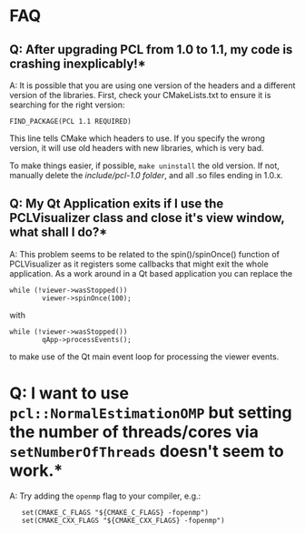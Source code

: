 # FAQ

## Q: After upgrading PCL from 1.0 to 1.1, my code is crashing inexplicably!*

A: It is possible that you are using one version of the headers and a different version of the libraries. First, check your CMakeLists.txt to ensure  it is searching for the right version:
```
FIND_PACKAGE(PCL 1.1 REQUIRED)
```
This line tells CMake which headers to use. If you specify the wrong version, it will use old headers with new libraries, which is very bad.

To make things easier, if possible, `make uninstall` the old version. If not, manually delete the *include/pcl-1.0 folder*, and all .so files ending in 1.0.x.


## Q: My Qt Application exits if I use the PCLVisualizer class and close it's view window, what shall I do?*

A: This problem seems to be related to the spin()/spinOnce() function of PCLVisualizer as it registers some callbacks that might exit the whole application.
As a work around in a Qt based application you can replace the
```
while (!viewer->wasStopped())
        viewer->spinOnce(100);
```
with
```
while (!viewer->wasStopped())
        qApp->processEvents();
```
to make use of the Qt main event loop for processing the viewer events.

# Q: I want to use `pcl::NormalEstimationOMP` but setting the number of threads/cores via `setNumberOfThreads` doesn't seem to work.*

A: Try adding the `openmp` flag to your compiler, e.g.:

```
   set(CMAKE_C_FLAGS "${CMAKE_C_FLAGS} -fopenmp")
   set(CMAKE_CXX_FLAGS "${CMAKE_CXX_FLAGS} -fopenmp")
```
